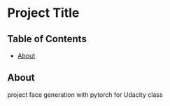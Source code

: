 # Project Title

## Table of Contents

- [About](#about)


## About <a name = "about"></a>

project face generation with pytorch for Udacity class

